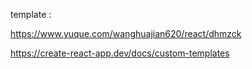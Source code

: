 
template :  

https://www.yuque.com/wanghuajian620/react/dhmzck

https://create-react-app.dev/docs/custom-templates
